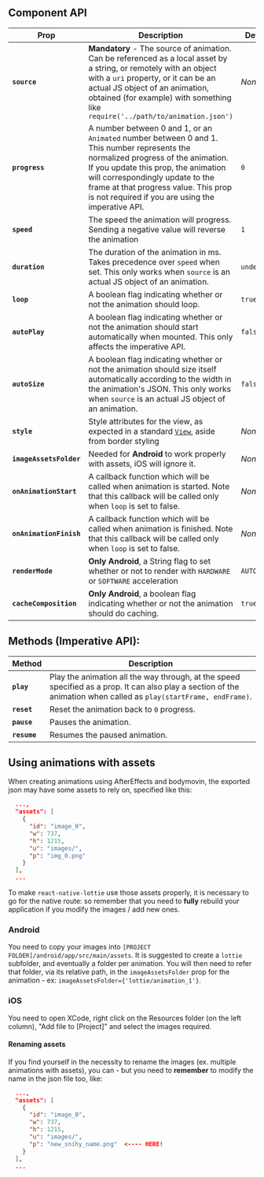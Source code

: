 ## Component API

| Prop | Description | Default |
|---|---|---|
|**`source`**| **Mandatory** - The source of animation. Can be referenced as a local asset by a string, or remotely with an object with a `uri` property, or it can be an actual JS object of an animation, obtained (for example) with something like `require('../path/to/animation.json')` |*None*|
|**`progress`**| A number between 0 and 1, or an `Animated` number between 0 and 1. This number represents the normalized progress of the animation. If you update this prop, the animation will correspondingly update to the frame at that progress value. This prop is not required if you are using the imperative API. |`0`|
|**`speed`**| The speed the animation will progress. Sending a negative value will reverse the animation |`1`|
|**`duration`**| The duration of the animation in ms. Takes precedence over `speed` when set. This only works when `source` is an actual JS object of an animation. |`undefined`|
|**`loop`**|A boolean flag indicating whether or not the animation should loop. |`true`|
|**`autoPlay`**|A boolean flag indicating whether or not the animation should start automatically when mounted. This only affects the imperative API.  |`false`|
|**`autoSize`**|A boolean flag indicating whether or not the animation should size itself automatically according to the width in the animation's JSON. This only works when `source` is an actual JS object of an animation.  |`false`|
|**`style`**|Style attributes for the view, as expected in a standard [`View`](http://facebook.github.io/react-native/releases/0.46/docs/layout-props.html), aside from border styling |*None*|
|**`imageAssetsFolder`**| Needed for **Android** to work properly with assets, iOS will ignore it. |*None*|
|**`onAnimationStart`**| A callback function which will be called when animation is started. Note that this callback will be called only when `loop` is set to false. |*None*|
|**`onAnimationFinish`**| A callback function which will be called when animation is finished. Note that this callback will be called only when `loop` is set to false. |*None*|
|**`renderMode`**| **Only Android**, a String flag to set whether or not to render with `HARDWARE` or `SOFTWARE` acceleration |`AUTOMATIC`|
|**`cacheComposition`**| **Only Android**, a boolean flag indicating whether or not the animation should do caching. |`true`|

## Methods (Imperative API):

| Method | Description |
|---|---|
|**`play`**| Play the animation all the way through, at the speed specified as a prop. It can also play a section of the animation when called as `play(startFrame, endFrame)`.
|**`reset`**| Reset the animation back to `0` progress.
|**`pause`**| Pauses the animation.
|**`resume`**| Resumes the paused animation.

## Using animations with assets

When creating animations using AfterEffects and bodymovin, the exported json may have some assets to rely on, specified like this:

```json
  ...,
  "assets": [
    {
      "id": "image_0",
      "w": 737,
      "h": 1215,
      "u": "images/",
      "p": "img_0.png"
    }
  ],
  ...
```
To make `react-native-lottie` use those assets properly, it is necessary to go for the native route: so remember that you need to **fully** rebuild your application if you modify the images / add new ones.

### Android

You need to copy your images into `[PROJECT FOLDER]/android/app/src/main/assets`. It is suggested to create a `lottie` subfolder, and eventually a folder per animation.
You will then need to refer that folder, via its relative path, in the `imageAssetsFolder` prop for the animation - ex: `imageAssetsFolder={'lottie/animation_1'}`.

### iOS

You need to open XCode, right click on the Resources folder (on the left column), "Add file to [Project]" and select the images required.


#### Renaming assets

If you find yourself in the necessity to rename the images (ex. multiple animations with assets), you can - but you need to **remember** to modify the name in the json file too, like:

```json
  ...,
  "assets": [
    {
      "id": "image_0",
      "w": 737,
      "h": 1215,
      "u": "images/",
      "p": "new_snihy_name.png"  <---- HERE!
    }
  ],
  ...
```
